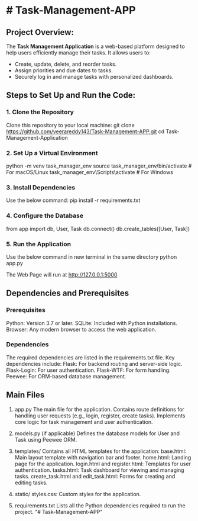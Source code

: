 # # Task-Management-APP

## Project Overview: 
The **Task Management Application** is a web-based platform designed to help users efficiently manage their tasks.
It allows users to:
- Create, update, delete, and reorder tasks.
- Assign priorities and due dates to tasks.
- Securely log in and manage tasks with personalized dashboards.

## Steps to Set Up and Run the Code: 

### 1. Clone the Repository
Clone this repository to your local machine:
git clone https://github.com/veerareddy143/Task-Management-APP.git 
cd Task-Management-Application

### 2. Set Up a Virtual Environment
python -m venv task_manager_env
source task_manager_env/bin/activate  # For macOS/Linux
task_manager_env\Scripts\activate    # For Windows

### 3. Install Dependencies
Use the below command: 
pip install -r requirements.txt

### 4. Configure the Database
from app import db, User, Task
db.connect()
db.create_tables([User, Task])

### 5. Run the Application 
Use the below command in new terminal in the same directory
python app.py

The Web Page will run at http://127.0.0.1:5000

## Dependencies and Prerequisites

### Prerequisites
Python: Version 3.7 or later.
SQLite: Included with Python installations.
Browser: Any modern browser to access the web application.

### Dependencies
The required dependencies are listed in the requirements.txt file. Key dependencies include:
Flask: For backend routing and server-side logic.
Flask-Login: For user authentication.
Flask-WTF: For form handling.
Peewee: For ORM-based database management.

## Main Files

1. app.py
The main file for the application.
Contains route definitions for handling user requests (e.g., login, register, create tasks).
Implements core logic for task management and user authentication.

2. models.py (if applicable)
Defines the database models for User and Task using Peewee ORM.

3. templates/
Contains all HTML templates for the application:
base.html: Main layout template with navigation bar and footer.
home.html: Landing page for the application.
login.html and register.html: Templates for user authentication.
tasks.html: Task dashboard for viewing and managing tasks.
create_task.html and edit_task.html: Forms for creating and editing tasks.

4. static/
styles.css: Custom styles for the application.

5. requirements.txt
Lists all the Python dependencies required to run the project.
"# Task-Management-APP" 
